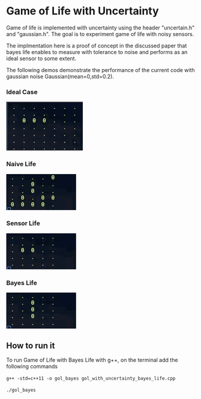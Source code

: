 # Game of Life with Uncertainty 

Game of life is implemented with uncertainty using the header "uncertain.h" and "gaussian.h". The goal is to experiment game of life with noisy sensors. 

The implmentation here is a proof of concept in the discussed paper that bayes life enables to measure with tolerance to noise and performs as an ideal sensor to some extent. 

The following demos demonstrate the performance of the current code with gaussian noise Gaussian(mean=0,std=0.2). 

### Ideal Case 

![](ideal_gol/demos/gol_ideal.gif)

### Naive Life 

![](uncertain_gol/demos/gol_naive_life.gif)

### Sensor Life 

![](uncertain_gol/demos/gol_sensor_life.gif)

### Bayes Life 

![](uncertain_gol/demos/gol_bayes_life.gif)


## How to run it 

To run Game of Life with Bayes Life with g++, on the terminal add the following commands 

`g++ -std=c++11 -o gol_bayes gol_with_uncertainty_bayes_life.cpp`

`./gol_bayes`


